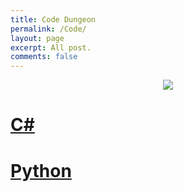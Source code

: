```yaml
---
title: Code Dungeon
permalink: /Code/
layout: page
excerpt: All post.
comments: false
---
```


<p align="center">
 <img src="https://media.tenor.com/images/25c4a35abf7e1f13489fabedcc474f9c/tenor.gif">
</p>


# [C#](/subcategories/csharp/csharp)

# [Python](/subcategories/python/python)


